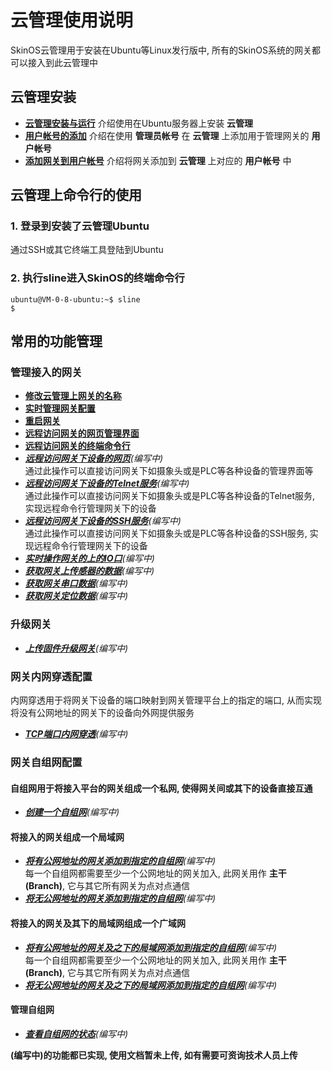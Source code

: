 

# 云管理使用说明   
SkinOS云管理用于安装在Ubuntu等Linux发行版中, 所有的SkinOS系统的网关都可以接入到此云管理中   

## 云管理安装   
- **[云管理安装与运行](./cloud/install_cn.md)** 介绍使用在Ubuntu服务器上安装 **云管理**    
- **[用户帐号的添加](./cloudtui/add_user_cn.md)** 介绍在使用 **管理员帐号** 在 **云管理** 上添加用于管理网关的 **用户帐号**    
- **[添加网关到用户帐号](./cloudtui/add_gateway_cn.md)** 介绍将网关添加到 **云管理** 上对应的 **用户帐号** 中   

## 云管理上命令行的使用  

### 1. 登录到安装了云管理Ubuntu    
通过SSH或其它终端工具登陆到Ubuntu   

### 2. 执行sline进入SkinOS的终端命令行   
```
ubuntu@VM-0-8-ubuntu:~$ sline
$
```   

## 常用的功能管理   

### 管理接入的网关   
- **[修改云管理上网关的名称](./cloudtui/gateway_name_cn.md)**   
- **[实时管理网关配置](./cloudtui/gateway_config_manage_cn.md)**   
- **[重启网关](./cloudtui/gateway_reboot_cn.md)**   
- **[远程访问网关的网页管理界面](./cloudtui/gateway_config_ui_cn.md)**   
- **[远程访问网关的终端命令行](./cloudtui/gateway_config_cmd_cn.md)**   
- ***[远程访问网关下设备的网页](./cloud/gateway_device_ui_cn.md)**(编写中)*   
    通过此操作可以直接访问网关下如摄象头或是PLC等各种设备的管理界面等   
- ***[远程访问网关下设备的Telnet服务](./cloud/gateway_device_telnet_cn.md)**(编写中)*   
    通过此操作可以直接访问网关下如摄象头或是PLC等各种设备的Telnet服务, 实现远程命令行管理网关下的设备   
- ***[远程访问网关下设备的SSH服务](./cloud/gateway_device_ssh_cn.md)**(编写中)*   
    通过此操作可以直接访问网关下如摄象头或是PLC等各种设备的SSH服务, 实现远程命令行管理网关下的设备   
- ***[实时操作网关的上的IO口](./wifi/ssid_cn.md)**(编写中)*   
- ***[获取网关上传感器的数据](./wifi/ssid_cn.md)**(编写中)*   
- ***[获取网关串口数据](./wifi/ssid_cn.md)**(编写中)*   
- ***[获取网关定位数据](./wifi/ssid_cn.md)**(编写中)*   

### 升级网关   
- ***[上传固件升级网关](./cloud/gateway_update_cn.md)**(编写中)*    

### 网关内网穿透配置    
内网穿透用于将网关下设备的端口映射到网关管理平台上的指定的端口, 从而实现将没有公网地址的网关下的设备向外网提供服务   
- ***[TCP端口内网穿透](./cloud/add_tcpmap_cn.md)**(编写中)*    

### 网关自组网配置    
#### 自组网用于将接入平台的网关组成一个私网, 使得网关间或其下的设备直接互通   
- ***[创建一个自组网](./cloud/add_network_cn.md)**(编写中)*    

#### 将接入的网关组成一个局域网   
- ***[将有公网地址的网关添加到指定的自组网](./cloud/network_add_branch_cn.md)**(编写中)*   
    每一个自组网都需要至少一个公网地址的网关加入, 此网关用作 **主干(Branch)**, 它与其它所有网关为点对点通信     
- ***[将无公网地址的网关添加到指定的自组网](./cloud/network_add_leaf_cn.md)**(编写中)*    

#### 将接入的网关及其下的局域网组成一个广域网   
- ***[将有公网地址的网关及之下的局域网添加到指定的自组网](./cloud/network_add_netbranch_cn.md)**(编写中)*   
    每一个自组网都需要至少一个公网地址的网关加入, 此网关用作 **主干(Branch)**, 它与其它所有网关为点对点通信     
- ***[将无公网地址的网关及之下的局域网添加到指定的自组网](./cloud/network_add_netleaf_cn.md)**(编写中)*    

#### 管理自组网   
- ***[查看自组网的状态](./cloud/network_status_cn.md)**(编写中)*    

**(编写中)的功能都已实现, 使用文档暂未上传, 如有需要可资询技术人员上传**